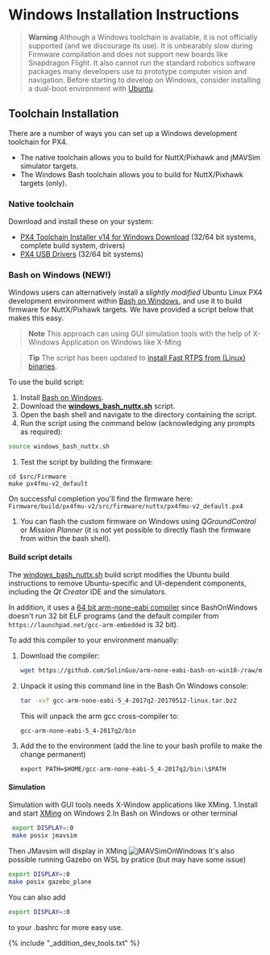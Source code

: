 # Windows Installation Instructions

> **Warning** Although a Windows toolchain is available, it is not officially supported (and we discourage its use). It is unbearably slow during Firmware compilation and does not support new boards like Snapdragon Flight. It also cannot run the standard robotics software packages many developers use to prototype computer vision and navigation. Before starting to develop on Windows, consider installing a dual-boot environment with [Ubuntu](http://ubuntu.com).

## Toolchain Installation

There are a number of ways you can set up a Windows development toolchain for PX4.

* The native toolchain allows you to build for NuttX/Pixhawk and jMAVSim simulator targets. 
* The Windows Bash toolchain allows you to build for NuttX/Pixhawk targets (only). 

### Native toolchain

Download and install these on your system:

  * [PX4 Toolchain Installer v14 for Windows Download](http://firmware.diydrones.com/Tools/PX4-tools/px4_toolchain_installer_v14_win.exe) (32/64 bit systems, complete build system, drivers)
  * [PX4 USB Drivers](http://pixhawk.org/static/px4driver.msi) (32/64 bit systems)

### Bash on Windows (NEW!)

Windows users can alternatively install a *slightly modified* Ubuntu Linux PX4 development environment within [Bash on Windows](https://github.com/Microsoft/BashOnWindows), and use it to build firmware for NuttX/Pixhawk targets. 
We have provided a script below that makes this easy.

> **Note** This approach can using GUI simulation tools with the help of X-Windows Application on Windows like X-Ming

<span></span>
> **Tip** The script has been updated to  [install Fast RTPS from (Linux) binaries](../setup/fast-rtps-installation.md#linux).
  

To use the build script:
1. Install [Bash on Windows](https://github.com/Microsoft/BashOnWindows).
1. Download the <strong><a href="https://raw.githubusercontent.com/PX4/Devguide/master/build_scripts/windows_bash_nuttx.sh" target="_blank" download>windows_bash_nuttx.sh</a></strong> script.
1. Open the bash shell and navigate to the directory containing the script. 
1. Run the script using the command below (acknowledging any prompts as required):
  ```sh
  source windows_bash_nuttx.sh
  ```
1. Test the script by building the firmware:
  ```
  cd $src/Firmware
  make px4fmu-v2_default
  ```
  On successful completion you'll find the firmware here: `Firmware/build/px4fmu-v2/src/firmware/nuttx/px4fmu-v2_default.px4`
1. You can flash the custom firmware on Windows using *QGroundControl* or *Mission Planner* (it is not yet possible to directly flash the firmware from within the bash shell).

#### Build script details

The <a href="https://raw.githubusercontent.com/PX4/Devguide/master/build_scripts/windows_bash_nuttx.sh">windows_bash_nuttx.sh</a> build script modifies the Ubuntu build instructions to remove Ubuntu-specific and UI-dependent components, including the *Qt Creator* IDE and the simulators. 

In addition, it uses a [64 bit arm-none-eabi compiler](https://github.com/SolinGuo/arm-none-eabi-bash-on-win10-.git) 
since BashOnWindows doesn't run 32 bit ELF programs (and the default compiler from `https://launchpad.net/gcc-arm-embedded` is 32 bit).

To add this compiler to your environment manually:

1. Download the compiler:
   ```sh
   wget https://github.com/SolinGuo/arm-none-eabi-bash-on-win10-/raw/master/gcc-arm-none-eabi-5_4-2017q2-20170512-linux.tar.bz2
   ```
1. Unpack it using this command line in the Bash On Windows console:
   ```sh
   tar -xvf gcc-arm-none-eabi-5_4-2017q2-20170512-linux.tar.bz2
   ```
   This will unpack the arm gcc cross-compiler to:
   ```
   gcc-arm-none-eabi-5_4-2017q2/bin
   ```
1. Add the to the environment (add the line to your bash profile to make the change permanent)
   ```
   export PATH=$HOME/gcc-arm-none-eabi-5_4-2017q2/bin:\$PATH
   ```

#### Simulation
Simulation with GUI tools needs X-Window applications like XMing.
 1.Install and start [XMing](https://sourceforge.net/projects/xming/) on Windows
 2.In Bash on Windows or other terminal
 ```sh
  export DISPLAY=:0
  make posix jmavsim
 ```
 Then JMavsim will display in XMing
 ![jMAVSimOnWindows](../../assets/JMAVSim_on_Windows.PNG)
 It's also possible running Gazebo on WSL by pratice (but may have some issue)
  ```sh
  export DISPLAY=:0
  make posix gazebo_plane
 ```
You can also add
  ```sh
  export DISPLAY=:0
  ```
 to your .bashrc for more easy use.



<!-- import docs for other tools and next steps. -->
{% include "_addition_dev_tools.txt" %}
